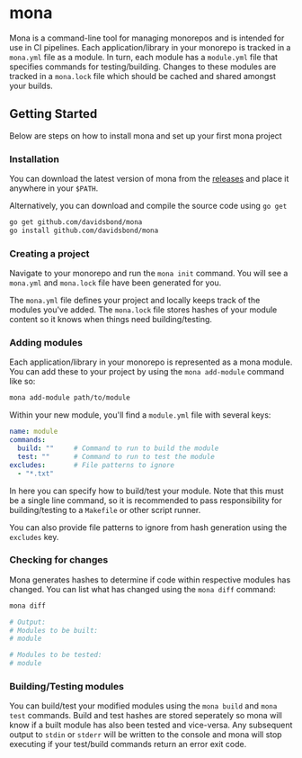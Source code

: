 # mona

Mona is a command-line tool for managing monorepos and is intended for use in CI pipelines. Each application/library in your monorepo is tracked in a `mona.yml` file as a module. In turn, each module has a `module.yml` file that specifies commands for testing/building. Changes to these modules are tracked in a `mona.lock` file which should be cached and shared amongst your builds.

## Getting Started

Below are steps on how to install mona and set up your first mona project

### Installation

You can download the latest version of mona from the [releases](https://github.com/davidsbond/mona/releases) and place it anywhere 
in your `$PATH`.

Alternatively, you can download and compile the source code using `go get`

```bash
go get github.com/davidsbond/mona
go install github.com/davidsbond/mona
```

### Creating a project

Navigate to your monorepo and run the `mona init` command. You will see a `mona.yml` and `mona.lock` file have been generated for you.

The `mona.yml` file defines your project and locally keeps track of the modules you've added. The `mona.lock` file stores hashes of your module content so it knows when things need building/testing.

### Adding modules

Each application/library in your monorepo is represented as a mona module. You can add these to your project by using the `mona add-module` command like so:

```bash
mona add-module path/to/module
```

Within your new module, you'll find a `module.yml` file with several keys:

```yaml
name: module
commands:
  build: ""     # Command to run to build the module
  test: ""      # Command to run to test the module
excludes:       # File patterns to ignore
  - "*.txt"
```

In here you can specify how to build/test your module. Note that this must be a single line command, so it is recommended to pass responsibility for building/testing to a `Makefile` or other script runner.

You can also provide file patterns to ignore from hash generation using the `excludes` key.

### Checking for changes

Mona generates hashes to determine if code within respective modules has changed. You can list what has changed using the `mona diff` command:

```bash
mona diff

# Output:
# Modules to be built:
# module

# Modules to be tested:
# module
```

### Building/Testing modules

You can build/test your modified modules using the `mona build` and `mona test` commands. Build and test hashes are stored seperately so mona will know if a built module has also been tested and vice-versa. Any subsequent output to `stdin` or `stderr` will be written to the console and mona will stop executing if your test/build commands return an error exit code.